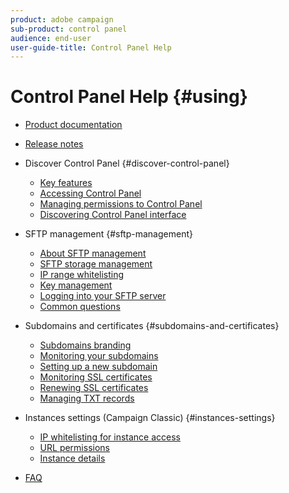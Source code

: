 ```yaml
---
product: adobe campaign
sub-product: control panel
audience: end-user
user-guide-title: Control Panel Help
---
```


# Control Panel Help {#using}

+ [Product documentation](control-panel-home.md)
+ [Release notes](release-notes.md)
+ Discover Control Panel {#discover-control-panel}
  + [Key features](discover/using/key-features.md)
  + [Accessing Control Panel](discover/using/accessing-control-panel.md)
  + [Managing permissions to Control Panel](discover/using/managing-permissions.md)
  + [Discovering Control Panel interface](discover/using/discovering-the-interface.md)
+ SFTP management {#sftp-management}
  + [About SFTP management](sftp/using/about-sftp-management.md)
  + [SFTP storage management](sftp/using/sftp-storage-management.md)
  + [IP range whitelisting](sftp/using/ip-range-whitelisting.md)
  + [Key management](sftp/using/key-management.md)
  + [Logging into your SFTP server](sftp/using/logging-into-sftp-server.md)
  + [Common questions](sftp/using/common-questions.md)
+ Subdomains and certificates {#subdomains-and-certificates}
  + [Subdomains branding](subdomains-certificates/using/subdomains-branding.md)
  + [Monitoring your subdomains](subdomains-certificates/using/monitoring-subdomains.md)
  + [Setting up a new subdomain](subdomains-certificates/using/setting-up-new-subdomain.md)
  + [Monitoring SSL certificates](subdomains-certificates/using/monitoring-ssl-certificates.md)
  + [Renewing SSL certificates](subdomains-certificates/using/renewing-subdomain-certificate.md)
  + [Managing TXT records](subdomains-certificates/using/managing-txt-records.md)

+ Instances settings (Campaign Classic) {#instances-settings}
  + [IP whitelisting for instance access](instances-settings/using/ip-whitelisting-instance-access.md)
  + [URL permissions](instances-settings/using/url-permissions.md)
  + [Instance details](instances-settings/using/instance-details.md)
+ [FAQ](faq.md)
